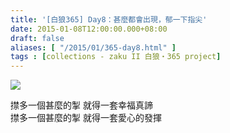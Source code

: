 ```yaml
---
title: '[白狼365] Day8：甚麼都會出現，郁一下指尖'
date: 2015-01-08T12:00:00.000+08:00
draft: false
aliases: [ "/2015/01/365-day8.html" ]
tags : [collections - zaku II 白狼・365 project]
---
```


[![](https://farm9.staticflickr.com/8675/15495656634_0946cd933b_z.jpg)](https://farm9.staticflickr.com/8675/15495656634_0946cd933b_z.jpg)

㩒多一個甚麼的掣 就得一套幸福真諦  
㩒多一個甚麼的掣 就得一套愛心的發揮